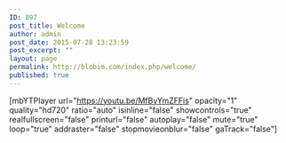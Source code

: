 ```yaml
---
ID: 897
post_title: Welcome
author: admin
post_date: 2015-07-28 13:23:59
post_excerpt: ""
layout: page
permalink: http://blobim.com/index.php/welcome/
published: true
---
```

[mbYTPlayer url="https://youtu.be/MfByYmZFFis" opacity="1" quality="hd720" ratio="auto" isinline="false" showcontrols="true" realfullscreen="false" printurl="false" autoplay="false" mute="true" loop="true" addraster="false" stopmovieonblur="false" gaTrack="false"]